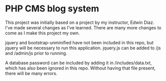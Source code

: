 # PHP CMS blog system

This project was initially based on a project by my instructor, Edwin Diaz. I've made several changes as I've learned. There are many more changes to come as I make this project my own.

jquery and bootstrap-unminified have not been included in this repo, but jquery will be necessary to run this application. jquery.js can be added to /js and /admin/js prior to running.

A database password can be included by adding it in /includes/data.txt, which has also been ignored in this repo. Without having that file present, there will be many errors.
